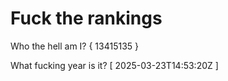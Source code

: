# Fuck the rankings

Who the hell am I?
{ 13415135 }

What fucking year is it?
[ 2025-03-23T14:53:20Z ]
